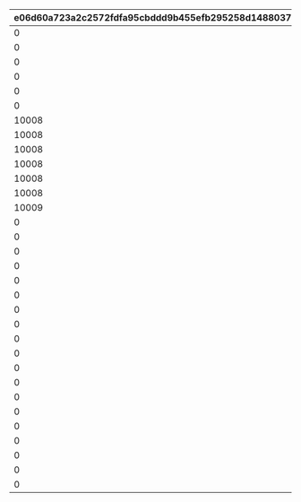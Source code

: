 |e06d60a723a2c2572fdfa95cbddd9b455efb295258d1488037d3ded7b9956e8a|af105ca781aed052e2c04f6ca31a10df44bd0876104b49b3b34897563929b8c5|e83b822c0b3e58109b662f5ddbce7461e2601e5d50973e2b150a35e0a9001f83|5623b7632c50622964f9c23b478273cea99cb7d4bda1fbaa2deef273f5a00b6c|1a22f6b5be7f94cd1ca25a2b4d9d94bd3b027236827693d56578e1e15a452030|b9230bf190dca280d5a36712e81c45600ed750c1cb46e889d0fd06e33046a3de|6c04472f57aa324c1fde8d7195fbb308011dde5efa66ac10ed22ed6de6703436|d68c9404e29624ea9c1499fef3cde8e5a52e3cb51ad72c46639fdd141201a9c0|7042b6a905e31c077e3ffb093ce4651b9a29bce2a7f0e95aca0b1c144f9f157e|32a1ac3afa32064b276c5c1c8b853296e99c1937703776eba4443a4c0f91433a|987a0d7560b48f119a9a6acb7388ddb52006e44477652e6ffe66793c9a3a056e|
| --- | --- | --- | --- | --- | --- | --- | --- | --- | --- | --- |
|0|0|10002|10001|50047|0|0|0|0|0|10003|
|0|0|10002|10001|50051|0|0|0|0|0|10003|
|0|10004|10002|10001|50061|0|0|0|0|0|10003|
|0|10005|10002|10001|50067|0|0|0|0|0|10003|
|0|10005|10002|10001|50079|10006|0|0|0|0|10003|
|0|10005|10002|10001|50084|10006|0|10007|0|0|10003|
|10008|10005|10002|10001|50094|10006|0|10007|0|0|10003|
|10008|10005|10002|10001|50108|10006|10009|10007|0|0|10003|
|10008|10005|10002|10001|50116|10006|10009|10007|0|0|10003|
|10008|10005|10002|10001|50119|10006|10009|10007|0|10010|10003|
|10008|10005|10002|10001|50129|10006|10009|10007|0|10010|10003|
|10008|10005|10002|10001|50140|10006|10009|10007|10011|10010|10003|
|10009|10006|10003|10002|50151|10007|10010|10008|10012|10011|10005|
|0|10012|10010|10009|50162|10013|0|0|0|0|10011|
|0|10013|10011|10010|50172|10014|0|0|0|0|10012|
|0|10014|10012|10011|50183|10015|0|0|0|0|10013|
|0|10007|10014|10013|50190|10005|0|0|0|0|10015|
|0|10015|10013|10012|50195|10016|0|0|0|0|10014|
|0|10003|10015|10014|50200|10002|0|0|0|0|10016|
|0|10016|10014|10013|50217|10017|0|0|0|0|10015|
|0|10010|10016|10015|50231|10009|0|0|0|0|10017|
|0|10017|10015|10014|50237|10018|0|0|0|0|10016|
|0|0|0|10019|50248|0|0|0|0|0|0|
|0|0|0|10011|50261|0|0|0|0|0|0|
|0|0|0|10020|50267|0|0|0|0|0|0|
|0|0|0|10021|50278|0|0|0|0|0|0|
|0|0|0|10006|50291|0|0|0|0|0|0|
|0|0|0|10022|50298|0|0|0|0|0|0|
|0|0|0|10023|50309|0|0|0|0|0|0|
|0|0|0|10024|50321|0|0|0|0|0|0|
|0|0|0|10025|50331|0|0|0|0|0|0|
|0|0|0|10026|50341|0|0|0|0|0|0|